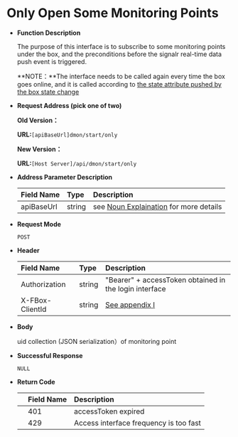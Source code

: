 # Only Open Some Monitoring Points

* **Function Description**

  The purpose of this interface is to subscribe to some monitoring points under the box, and the preconditions before the signalr real-time data push event is triggered.

   **NOTE：**The interface needs to be called again every time the box goes online, and it is called according to [the state attribute pushed by the box state change](https://app.gitbook.com/@upsilonauto/s/sdk-interface-and-http-interface/~/drafts/-MjCwKXsmrLO1KxUIV0Z/http-document-1/data-push/untitled-4%20)

* **Request Address \(pick one of two\)**

  **Old Version：**

   **URL:**`[apiBaseUrl]dmon/start/only`

   **New Version：**

   **URL:**`[Host Server]/api/dmon/start/only`

* **Address Parameter Description**

  | Field Name | Type | Description |
  | :--- | :--- | :--- |
  | apiBaseUrl | string | see [Noun Explaination](https://app.gitbook.com/@upsilonauto/s/sdk-interface-and-http-interface/~/drafts/-Mj8wlgyy_R51z8IfQDt/http-document-1/login-interface/noun-explain-or-fbox-document) for more details |

* **Request Mode**

   `POST`

* **Header**

  | Field Name | Type | Description |
  | :--- | :--- | :--- |
  | Authorization | string | "Bearer" + accessToken obtained in the login interface |
  | X-FBox-ClientId | string | [See appendix I](https://app.gitbook.com/@upsilonauto/s/sdk-interface-and-http-interface/~/drafts/-Mj96b3PNyYjsgMj5D8Y/http-document-1/appendix/untitled) |

* **Body**

   uid collection \(JSON serialization）of monitoring point

* **Successful Response**

   `NULL`

* **Return Code**

  |  | Field Name | Description |
  | :--- | :--- | :--- |
  |  | 401 | accessToken expired |
  |  | 429 | Access interface frequency is too fast |

